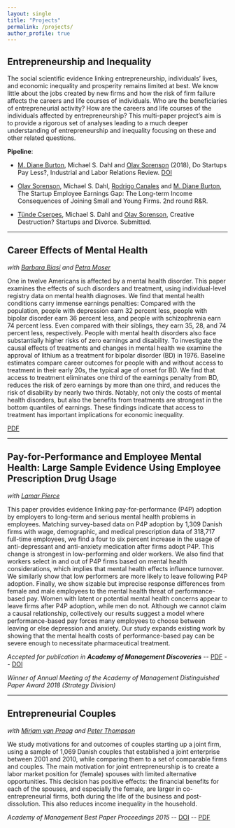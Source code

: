 ```yaml
---
layout: single
title: "Projects"
permalink: /projects/
author_profile: true
---
```


## Entrepreneurship and Inequality

The social scientific evidence linking entrepreneurship, individuals’ lives, and economic inequality and prosperity remains limited at best. We know little about the jobs created by new firms and how the risk of firm failure affects the careers and life courses of individuals. Who are the beneficiaries of entrepreneurial activity? How are the careers and life courses of the individuals affected by entrepreneurship? This multi-paper project’s aim is to provide a rigorous set of analyses leading to a much deeper understanding of entrepreneurship and inequality focusing on these and other related questions.

__Pipeline__:

  * [M. Diane Burton](https://scholar.google.com/citations?user=dreTJDYAAAAJ&hl=da), Michael S. Dahl and [Olav Sorenson](http://www.olavsorenson.net) (2018), Do Startups Pay Less?, Industrial and Labor Relations Review. [DOI](https://doi.org/10.1177/0019793917747240)

  * [Olav Sorenson](http://www.olavsorenson.net), Michael S. Dahl, [Rodrigo Canales](https://scholar.google.com/citations?user=TUt5VNMAAAAJ&hl=en) and [M. Diane Burton](https://scholar.google.com/citations?user=dreTJDYAAAAJ&hl=da), The Startup Employee Earnings Gap: The Long-term Income Consequences of Joining Small and Young Firms. 2nd round R&R.

  * [Tünde Cserpes](https://www.tundecserpes.com/), Michael S. Dahl and [Olav Sorenson](http://www.olavsorenson.net), Creative Destruction? Startups and Divorce. Submitted.

___


## Career Effects of Mental Health

*with [Barbara Biasi](https://www.barbarabiasi.com) and [Petra Moser](https://www.petramoser.net)*

One in twelve Americans is affected by a mental health disorder. This paper examines the effects of such disorders and treatment, using individual-level registry data on mental health diagnoses. We find that mental health conditions carry immense earnings penalties: Compared with the population, people with depression earn 32 percent less, people with bipolar disorder earn 36 percent less, and people with schizophrenia earn 74 percent less. Even compared with their siblings, they earn 35, 28, and 74 percent less, respectively. People with mental health disorders also face substantially higher risks of zero earnings and disability. To investigate the causal effects of treatments and changes in mental health we examine the approval of lithium as a treatment for bipolar disorder (BD) in 1976. Baseline estimates compare career outcomes for people with and without access to treatment in their early 20s, the typical age of onset for BD. We find that access to treatment eliminates one third of the earnings penalty from BD, reduces the risk of zero earnings by more than one third, and reduces the risk of disability by nearly two thirds. Notably, not only the costs of mental health disorders, but also the benefits from treatments are strongest in the bottom quantiles of earnings. These findings indicate that access to treatment has important implications for economic inequality.

[PDF](https://files.msdahl.com/WorkingPapers/BiasiDahlMoser2018.pdf)

___

## Pay-for-Performance and Employee Mental Health: Large Sample Evidence Using Employee Prescription Drug Usage

*with [Lamar Pierce](https://www.lamarpierce.net/)*

This paper provides evidence linking pay-for-performance (P4P) adoption by employers to long-term and serious mental health problems in employees. Matching survey-based data on P4P adoption by 1,309 Danish firms with wage, demographic, and medical prescription data of 318,717 full-time employees, we find a four to six percent increase in the usage of anti-depressant and anti-anxiety medication after firms adopt P4P. This change is strongest in low-performing and older workers. We also find that workers select in and out of P4P firms based on mental health considerations, which implies that mental health effects influence turnover. We similarly show that low performers are more likely to leave following P4P adoption. Finally, we show sizable but imprecise response differences from female and male employees to the mental health threat of performance-based pay. Women with latent or potential mental health concerns appear to leave firms after P4P adoption, while men do not. Although we cannot claim a causal relationship, collectively our results suggest a model where performance-based pay forces many employees to choose between leaving or else depression and anxiety. Our study expands existing work by showing that the mental health costs of performance-based pay can be severe enough to necessitate pharmaceutical treatment.

_Accepted for publication in **Academy of Management Discoveries**_ -- [PDF](https://pure.au.dk/portal/files/145808369/AMD_2018_0007.final.pdf) -- [DOI](https://doi.org/10.5465/amd.2018.0007)

_Winner of Annual Meeting of the Academy of Management Distinguished Paper Award 2018 (Strategy Division)_

___

## Entrepreneurial Couples

*with [Mirjam van Praag](https://scholar.google.com/citations?user=_DG87ikAAAAJ&hl=da) and [Peter Thompson](https://scholar.google.com/citations?user=JfUVbEsAAAAJ&hl=da)*

We study motivations for and outcomes of couples starting up a joint firm, using a sample of 1,069 Danish couples that established a joint enterprise between 2001 and 2010, while comparing them to a set of comparable firms and couples. The main motivation for joint entrepreneurship is to create a labor market position for (female) spouses with limited alternative opportunities. This decision has positive effects: the financial benefits for each of the spouses, and especially the female, are larger in co-entrepreneurial firms, both during the life of the business and post-dissolution. This also reduces income inequality in the household.

_Academy of Management Best Paper Proceedings 2015_ -- [DOI](https://dx.doi.org/10.5465/AMBPP.2015.204) -- [PDF](https://files.msdahl.com/Publications/Dahl-VanPraag-Thompson-2015-AOM.pdf)



